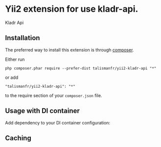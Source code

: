 Yii2 extension for use kladr-api.
======================================
Kladr Api

Installation
------------

The preferred way to install this extension is through
 [composer](http://getcomposer.org/download/).

Either run

```
php composer.phar require --prefer-dist talismanfr/yii2-kladr-api "*"
```

or add

```
"talismanfr/yii2-kladr-api": "*"
```

to the require section of your `composer.json` file.

Usage with DI container
-----

Add dependency to your DI container configuration:


Caching
------
